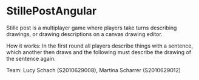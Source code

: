 # StillePostAngular

Stille post is a multiplayer game where players take turns describing drawings, or drawing descriptions on a canvas drawing editor.

How it works:
In the first round all players describe things with a sentence, which another then draws and the following must describe the drawing of the sentence again. 

Team: Lucy Schach (S2010629008), Martina Scharrer (S2010629012)
